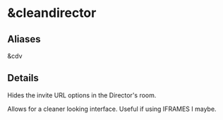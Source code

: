 # \&cleandirector

## Aliases

\&cdv

## Details

Hides the invite URL options in the Director's room.

Allows for a cleaner looking interface. Useful if using IFRAMES I maybe.

